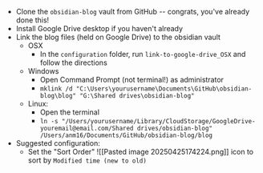 - Clone the `obsidian-blog` vault from GitHub -- congrats, you've already done this!
- Install Google Drive desktop if you haven't already
- Link the blog files (held on Google Drive) to the obsidian vault
	- OSX
		- In the `configuration` folder, run `link-to-google-drive_OSX` and follow the directions
	- Windows
		- Open Command Prompt (not terminal!) as administrator
		- `mklink /d "C:\Users\yourusername\Documents\GitHub\obsidian-blog\blog" "G:\Shared drives\obsidian-blog"`
	- Linux:
		- Open the terminal
		- `ln -s "/Users/yourusername/Library/CloudStorage/GoogleDrive-youremail@email.com/Shared drives/obsidian-blog" /Users/anm16/Documents/GitHub/obsidian-blog/blog`
- Suggested configuration:
	- Set the "Sort Order" ![[Pasted image 20250425174224.png]] icon to sort by `Modified time (new to old)`